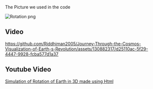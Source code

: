 The Picture we used in the code 

![Rotation png](https://github.com/Riddhiman2005/Journey-Through-the-Cosmos-Visualization-of-Earth-s-Revolution/assets/130882317/c020bfc7-312d-4015-9316-d1312c182204)




## Video ##

https://github.com/Riddhiman2005/Journey-Through-the-Cosmos-Visualization-of-Earth-s-Revolution/assets/130882317/d25110ac-5f29-4447-9928-fcba577d1a37







## Youtube Video ##

[Simulation of Rotation of Earth in 3D made using Html](https://youtu.be/5a_2UjC13Jg)






